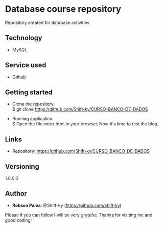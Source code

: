 
# Database course repository 
Repository created for database activities

## Technology
* MySQL

## Service used
* Github

## Getting started
* Clone the repository. <br>
$ git clone https://github.com/Shift-ky/CURSO-BANCO-DE-DADOS

* Running application <br>
$  Open the file index.html in your browser, Now it's time to test the blog.

## Links

* Repository: https://github.com/Shift-ky/CURSO-BANCO-DE-DADOS

## Versioning
1.0.0.0

## Author
* <Strong>Robson Paiva</strong>: @Shift-ky (https://github.com/shift-ky)


Please if you can follow I will be very grateful, Thanks for visiting me and good coding!
